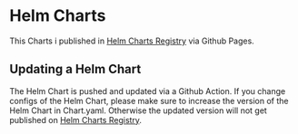 # Helm Charts
This Charts i published in [Helm Charts Registry](https://github.com/hpi-schul-cloud/helm-charts-registry) via Github Pages.

## Updating a Helm Chart
The Helm Chart is pushed and updated via a Github Action. If you change configs of the Helm Chart, please make sure to increase the version of the Helm Chart in Chart.yaml. Otherwise the updated version will not get published on [Helm Charts Registry](https://github.com/hpi-schul-cloud/helm-charts-registry).